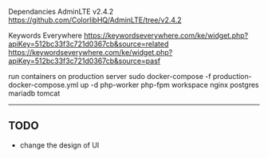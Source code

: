 Dependancies
AdminLTE v2.4.2 https://github.com/ColorlibHQ/AdminLTE/tree/v2.4.2

Keywords Everywhere
https://keywordseverywhere.com/ke/widget.php?apiKey=512bc33f3c721d0367cb&source=related
https://keywordseverywhere.com/ke/widget.php?apiKey=512bc33f3c721d0367cb&source=pasf

run containers on production server
sudo docker-compose -f production-docker-compose.yml up -d php-worker php-fpm workspace nginx postgres mariadb tomcat


---------------------
TODO
---------------------
* change the design of UI